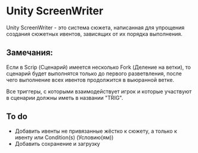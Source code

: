 # Unity ScreenWriter
Unity ScreenWriter - это система сюжета, написанная для упрощения создания сюжетных ивентов, зависящих от их порядка выполнения. 

## Замечания:
Если в Scrip (Сценарий) имеется несколько Fork (Деление на ветки), то сценарий будет выполнятся только до первого разветвления, после чего выполнение всех ивентов продолжится в выюранной ветке.


Все триггеры, с которыми взаимодействует игрок и которые участвуют в сценарии должны иметь в названии "TRIG".


## To do
* Добавить ивенты не привязанные жёстко к сюжету, а только к ивенту или Condition(s) (Условию(ям))
* Добавить сохранение и загрузку
